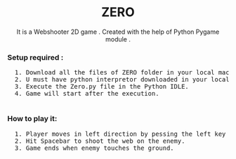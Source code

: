 <h1 align="center">ZERO</h1>
<p align="center">It is a Webshooter 2D game . Created with the help of Python Pygame module .</p>

<h3 align ="left">Setup required : </h3>
  <pre>
  1. Download all the files of ZERO folder in your local machine.
  2. U must have python interpretor downloaded in your local machine.
  3. Execute the Zero.py file in the Python IDLE.
  4. Game will start after the execution.
  </pre>
  
<h3 align ="left">How to play it:</h3>
  <pre>
  1. Player moves in left direction by pessing the left key and vice-versa for the right key.
  2. Hit Spacebar to shoot the web on the enemy.
  3. Game ends when enemy touches the ground.
  </pre>
